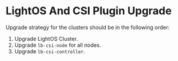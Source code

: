 # LightOS And CSI Plugin Upgrade

Upgrade strategy for the clusters should be in the following order:

1. Upgrade LightOS Cluster.
2. Upgrade `lb-csi-node` for all nodes.
3. Upgrade `lb-csi-controller`.
